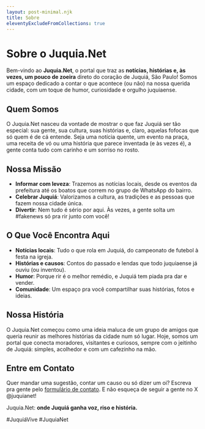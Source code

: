 ```yaml
---
layout: post-minimal.njk
title: Sobre
eleventyExcludeFromCollections: true
---
```


# Sobre o Juquia.Net

Bem-vindo ao **Juquia.Net**, o portal que traz as **notícias, histórias e, às vezes, um pouco de zoeira** direto do coração de Juquiá, São Paulo! Somos um espaço dedicado a contar o que acontece (ou não) na nossa querida cidade, com um toque de humor, curiosidade e orgulho juquiaense.

## Quem Somos
O Juquia.Net nasceu da vontade de mostrar o que faz Juquiá ser tão especial: sua gente, sua cultura, suas histórias e, claro, aquelas fofocas que só quem é de cá entende. Seja uma notícia quente, um evento na praça, uma receita de vó ou uma história que parece inventada (e às vezes é), a gente conta tudo com carinho e um sorriso no rosto.

## Nossa Missão
- **Informar com leveza**: Trazemos as notícias locais, desde os eventos da prefeitura até os boatos que correm no grupo de WhatsApp do bairro.
- **Celebrar Juquiá**: Valorizamos a cultura, as tradições e as pessoas que fazem nossa cidade única.
- **Divertir**: Nem tudo é sério por aqui. Às vezes, a gente solta um #fakenews só pra rir junto com você!

## O Que Você Encontra Aqui
- **Notícias locais**: Tudo o que rola em Juquiá, do campeonato de futebol à festa na igreja.
- **Histórias e causos**: Contos do passado e lendas que todo juquiaense já ouviu (ou inventou).
- **Humor**: Porque rir é o melhor remédio, e Juquiá tem piada pra dar e vender.
- **Comunidade**: Um espaço pra você compartilhar suas histórias, fotos e ideias.

## Nossa História
O Juquia.Net começou como uma ideia maluca de um grupo de amigos que queria reunir as melhores histórias da cidade num só lugar. Hoje, somos um portal que conecta moradores, visitantes e curiosos, sempre com o jeitinho de Juquiá: simples, acolhedor e com um cafezinho na mão.

## Entre em Contato
Quer mandar uma sugestão, contar um causo ou só dizer um oi? Escreva pra gente pelo [formulário de contato](/contato/). E não esqueça de seguir a gente no X @juquianet!

Juquia.Net: **onde Juquiá ganha voz, riso e história.**

#JuquiáVive #JuquiaNet
